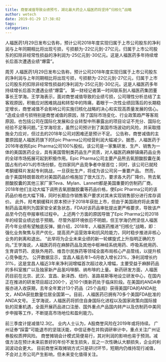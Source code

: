 ```yaml
---
title: 商誉减值导致业绩预亏，湖北最大药企人福医药将坚持“归核化”战略
author: wetech
date: 2019-01-29 17:38:02
tags: 
categories: 
---
```

人福医药1月29日发布公告称，预计公司2018年度实现归属于上市公司股东的净利润与上年同期相比将出现亏损，亏损额为-22亿元到-27亿元，归属于上市公司股东的扣除非经常性损益的净利润为-25亿元到-30亿元。这是人福医药多年持续增长后首次遭遇业绩“爆雷”。
<!-- more -->
周芳
人福医药1月29日发布公告称，预计公司2018年度实现归属于上市公司股东的净利润与上年同期相比将出现亏损，亏损额为-22亿元到-27亿元，归属于上市公司股东的扣除非经常性损益的净利润为-25亿元到-30亿元。这是人福医药多年持续增长后首次遭遇业绩“爆雷”。
第一财经记者第一时间联系到人福医药集团董事长王学海。王学海表示，面对商誉减值导致的业绩亏损，公司理性分析总结了主客观原因，积极应对困难挑战和转型中的阵痛，着眼于一次性业绩回落后的长期稳定增长，商誉减值不会影响公司实施归核化战略的决心和实现高质量发展的信心。
“造成业绩亏损特别是商誉减值的原因，除了国际市场变化、行业政策趋严等客观原因，也包括公司在国际化发展和企业转型中所暴露出的项目论证不充分、国际化经验不足等问题。”王学海坦言，虽然公司预计到了美国市场波动的风险，并采取措施全力应对，但过去的2018年公司对困难还是预计不足。
公告称，商誉减值的主要原因是人福医药旗下的Epic Pharma公司经营利润大幅减少。据悉，人福医药于2016年收购Epic Pharma公司100%股权。该公司是一家集研发、生产、销售为一体的美国医药企业，具有美国管制类药品生产资质，对人福医药麻醉镇痛药品业务的全球市场拓展可起到积极作用。Epic Pharma公司主要产品熊去氧胆酸胶囊在美国占有约40%的市场份额，在四家同产品竞争者中居首位；同时，该公司已就羟考酮缓释片发起专利挑战，一旦获批生产，将成为该公司另一重要产品。
然而，由于美国特朗普政府对美国药品价格施加了很大压力，要求各大药厂降价。熊去氧胆酸胶囊的其他三家厂家Teva、Mylan、Lannett都是美国重要的仿制药厂商，2018年他们主动大幅下调熊去氧胆酸胶囊等药品价格，使Epic Pharma公司的该药品价格也大幅下降，同时长期合作销售客户要求对其未实现销售部分进行库存调价。
此外，羟考酮缓释片原本预计于2018年获批上市，但由于美国政府将此类管制药品滥用列为国家安全紧急状态，FDA对该药品审批提出更严格要求，导致该产品至今仍在申报审核过程中。
上述两个方面的原因导致了Epic Pharma公司2018年的经营业绩远低于预期。
尽管外部环境依旧不明朗，但王学海仍然坚信人福医药今年业绩有望触底反弹。据介绍，2018年，人福医药推进“归核化”战略，即：强化业务聚焦与资产优化，提高资产运营效率和抗风险能力，同时稳步推进非核心业务的剥离和退出。
“此举将为企业未来业绩的新一轮螺旋式上升指明正确的方向。”王学海说，人福医药将在麻醉药品及其他中枢神经系统用药、呼吸系统用药、生育调节药、皮肤外用药、维吾尔民族药等领域全面布局核心产品管线，以提升核心竞争能力。
公开数据显示，宜昌人福去年1~6月收入增长23%，净利润增长约31%，这是宜昌人福近3年来净利润增幅首次超过收入增幅，主要受益于麻醉药品的多科室推广以及独家新产品氢吗啡酮、纳布啡的上量。
新药研发方面，人福医药目前在北京、武汉、宜昌、新泽西、纽约、圣路易斯等地设立研发中心，在国内正在推进的研发项目超过200个，近10个I类新药处于临床阶段。在美国的ANDA申报亦进入收获期，去年全年累计13个药品（25个品规）获得美国FDA的ANDA批文，ANDA获批数量位居全国第一。目前，人福医药已拥有70多个美国FDA批准的ANDA文号。
王学海说，人福医药将抓住自身国际化进程以及国家政策向国际接轨的双重机遇，全面开展药品进口注册、国外重点产品国内转产以及仿制药中美同步申报等工作，不断提高市场地位和盈利能力。
 
 
前三季度计提减值12.3亿。
业内人士认为，A股商誉风险在2019年或将持续。
广州证券“踩雷”可能退市的坚瑞沃能，中信证券在并购调研审计中，重点关注广州证券股权质押风险。
商誉摊销会计模式简便易行，其对利润的影响也易于预测。减值方法在预计未来前景好的年份不发生损失，反之一次性确认大额损失，企业的利润波动会更大。
目前商誉采取摊销方式只是研讨环节，短期内仍维持现行减值，不会对上市公司产生影响，但未来变化值得关注。
